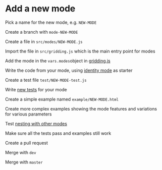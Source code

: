 # Add a new mode

Pick a name for the new mode, e.g. `NEW-MODE`

Create a branch with `mode-NEW-MODE`

Create a file in `src/modes/NEW-MODE.js`

Import the file in `src/gridding.js` which is the main entry point for modes

Add the mode in the `vars.modes`object in [gridding.js](https://github.com/romsson/d3-gridding/blob/master/src/gridding.js#L40)

Write the code from your mode, using [identity mode](https://github.com/romsson/d3-gridding/blob/master/src/modes/identity.js) as starter

Create a test file `test/NEW-MODE-test.js`

Write [new tests](add-new-test.md) for your mode

Create a simple example named `example/NEW-MODE.html`

Create more complex examples showing the mode features and variations for various parameters

Test [nesting with other modes](https://romsson.github.io/d3-gridding/example/modes.html)

Make sure all the tests pass and examples still work

Create a pull request

Merge with `dev`

Merge with `master`
